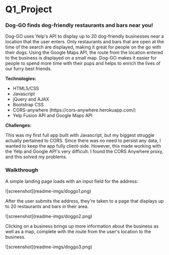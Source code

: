 # Q1_Project

<h3>Dog-GO finds dog-friendly restaurants and bars near you!</h3>
<p>Dog-GO uses Yelp's API to display up to 20 dog-friendly businesses near a location that the user enters. Only restaurants and bars that are open at the time of the search are displayed, making it great for people on the go with their dogs. Using the Google Maps API, the route from the location entered to the business is displayed on a small map. Dog-GO makes it easier for people to spend more time with their pups and helps to enrich the lives of our furry best friends.</p>

<b>Technologies:</b>
<ul>
  <li>HTML5/CSS</li>
  <li>Javascript</li>
  <li>jQuery and AJAX</li>
  <li>Bootstrap CSS</li>
  <li>CORS-anywhere (https://cors-anywhere.herokuapp.com/)</li>
  <li>Yelp Fusion API and Google Maps API</li>
</ul>

<b>Challenges:</b>
<p>This was my first full app built with Javascript, but my biggest struggle actually pertained to CORS. Since there was no need to persist any data, I wanted to keep the app fully client-side. However, this made working with the Yelp and Google API's very difficult. I found the CORS Anywhere proxy, and this solved my problems.</p>

<h3>Walkthrough</h3>
<p>A simple landing page loads with an input field for the address:</p>
![screenshot](readme-imgs/doggo1.png)

<p>After the user submits the address, they're taken to a page that displays up to 20 restaurants and bars in their area.</p>
![screenshot](readme-imgs/doggo2.png)

<p>Clicking on a business brings up more information about the business as well as a map, complete with the route from the user's location to the business.</p>
![screenshot](readme-imgs/doggo3.png)
